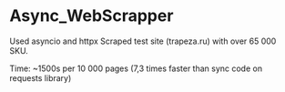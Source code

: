 # Async_WebScrapper

Used asyncio and httpx
Scraped test site (trapeza.ru) with over 65 000 SKU.

Time: ~1500s per 10 000 pages (7,3 times faster than sync code on requests library)
